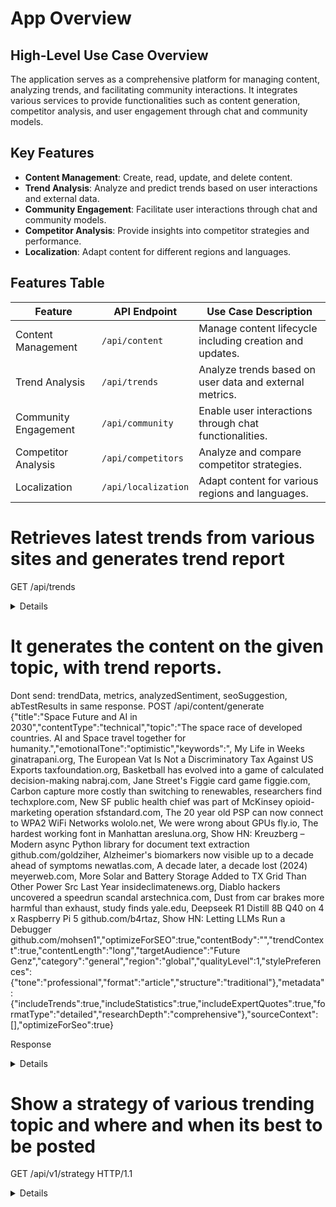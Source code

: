 # App Overview

## High-Level Use Case Overview
The application serves as a comprehensive platform for managing content, analyzing trends, and facilitating community interactions. It integrates various services to provide functionalities such as content generation, competitor analysis, and user engagement through chat and community models.

## Key Features
- **Content Management**: Create, read, update, and delete content.
- **Trend Analysis**: Analyze and predict trends based on user interactions and external data.
- **Community Engagement**: Facilitate user interactions through chat and community models.
- **Competitor Analysis**: Provide insights into competitor strategies and performance.
- **Localization**: Adapt content for different regions and languages.

## Features Table
| Feature                     | API Endpoint                     | Use Case Description                                     |
|-----------------------------|----------------------------------|----------------------------------------------------------|
| Content Management          | `/api/content`                   | Manage content lifecycle including creation and updates. |
| Trend Analysis              | `/api/trends`                    | Analyze trends based on user data and external metrics.  |
| Community Engagement        | `/api/community`                 | Enable user interactions through chat functionalities.   |
| Competitor Analysis         | `/api/competitors`               | Analyze and compare competitor strategies.               |
| Localization                | `/api/localization`              | Adapt content for various regions and languages.         |

# Retrieves latest trends from various sites and generates trend report
GET /api/trends

<details>
{
"count": 45,
"trends": [
{
"id": 312429,
"analysisTimestamp": "2025-02-15T14:13:52.692125",
"trendingTopics": null,
"sentimentDistribution": null,
"trendScore": 1.5479999999999998,
"topic": "My Life in Weeks ginatrapani.org",
"confidenceScore": 0.8,
"trendPattern": "STEADY_RISE",
"seasonalityData": null,
"momentum": null,
"volatility": null,
"region": null,
"category": "Technology",
"historicalValues": null,
"historicalDates": null,
"growthMetrics": {},
"metrics": null,
"sentimentScore": null,
"engagementScore": null,
"trendingTopicsMap": {},
"seasonalityMap": {},
"historicalValuesList": [],
"historicalDatesList": [],
"metadataString": "{\"timeAgo\":\"2 hours ago\",\"comments\":54,\"historicalPoints\":[198.0],\"source\":\"HackerNews\",\"url\":\"https://weeks.ginatrapani.org/\",\"points\":198}",
"startTime": null,
"industry": null,
"engagementMetricsString": null,
"timestampsString": null,
"engagementMetrics": {},
"timestamps": [],
"metadata": {
"timeAgo": "2 hours ago",
"comments": 54,
"historicalPoints": [
198.0
],
"source": "HackerNews",
"url": "https://weeks.ginatrapani.org/",
"points": 198
},
"sentimentAnalysis": {},
"timeSinceStart": "PT0S",
"score": 1.5479999999999998,
"regions": []
},

]
</details>


# It generates the content on the given topic, with  trend reports.
Dont send: trendData, metrics, analyzedSentiment, seoSuggestion, abTestResults   in same response.
POST /api/content/generate
{"title":"Space Future and AI in 2030","contentType":"technical","topic":"The space race of developed countries. AI and Space travel together for humanity.","emotionalTone":"optimistic","keywords":", My Life in Weeks ginatrapani.org, The European Vat Is Not a Discriminatory Tax Against US Exports taxfoundation.org, Basketball has evolved into a game of calculated decision-making nabraj.com, Jane Street's Figgie card game figgie.com, Carbon capture more costly than switching to renewables, researchers find techxplore.com, New SF public health chief was part of McKinsey opioid-marketing operation sfstandard.com, The 20 year old PSP can now connect to WPA2 WiFi Networks wololo.net, We were wrong about GPUs fly.io, The hardest working font in Manhattan aresluna.org, Show HN: Kreuzberg – Modern async Python library for document text extraction github.com/goldziher, Alzheimer's biomarkers now visible up to a decade ahead of symptoms newatlas.com, A decade later, a decade lost (2024) meyerweb.com, More Solar and Battery Storage Added to TX Grid Than Other Power Src Last Year insideclimatenews.org, Diablo hackers uncovered a speedrun scandal arstechnica.com, Dust from car brakes more harmful than exhaust, study finds yale.edu, Deepseek R1 Distill 8B Q40 on 4 x Raspberry Pi 5 github.com/b4rtaz, Show HN: Letting LLMs Run a Debugger github.com/mohsen1","optimizeForSEO":true,"contentBody":"","trendContext":true,"contentLength":"long","targetAudience":"Future Genz","category":"general","region":"global","qualityLevel":1,"stylePreferences":{"tone":"professional","format":"article","structure":"traditional"},"metadata":{"includeTrends":true,"includeStatistics":true,"includeExpertQuotes":true,"formatType":"detailed","researchDepth":"comprehensive"},"sourceContext":[],"optimizeForSeo":true}

Response
<details>
{
    "trendAnalysis": {
        "timeDecay": 1.0,
        "engagement": 0.0,
        "marketPotential": 0.5,
        "competitor": 0.5,
        "seasonality": 0.5,
        "relevance": 0.5,
        "virality": 0.0,
        "momentum": 0.0
    },
    "engagementPrediction": {
        "score": 0.85,
        "confidence": 0.9,
        "factors": [
            "Highly relevant and timely topic",
            "Well-structured and comprehensive content",
            "Engaging for tech-savvy and younger audiences",
            "Use of specific examples and future predictions",
            "Potential for wide reader appeal"
        ]
    },
    "performancePrediction": {
        "userFeedback": [],
        "feedbackAnalysis": {
            "sentimentAnalysis": {},
            "ratingDistribution": {},
            "feedbackThemes": {},
            "successFactors": {}
        },
        "overallScore": 0.425,
        "estimatedEngagement": {
            "shares": 8.5,
            "comments": 4.25,
            "clicks": 21.25,
            "likes": 42.5
        },
        "predictedMetrics": {
            "reach": 425.0,
            "impressions": 850.0,
            "roi": 0.80625,
            "conversion": 0.0085
        },
        "recommendations": [
            "Add more visual content for better engagement",
            "Include a clear call-to-action",
            "Optimize headline for better click-through rate"
        ]
    },
    "sensitivityAnalysis": {
        "sensitivityScore": 0.7,
        "warnings": [
            "Content exhibits a Western bias with references primarily to Western organizations and policies.",
            "Lack of diverse cultural perspectives in examples and sources.",
            "Potential marginalization of non-Western contributions to space and AI advancements."
        ],
        "suggestions": [
            "Incorporate examples and references from a broader range of global cultures and regions.",
            "Acknowledge contributions to space exploration and AI from non-Western countries.",
            "Highlight diverse healthcare practices and sustainability efforts from various regions.",
            "Include diverse perspectives to make the content more inclusive and globally relevant."
        ],
        "confidence": 0.85
    },
    "content": {
        "id": 76,
        "user": {
            "id": 1,
            "username": "testuser",
            "email": "test@example.com",
            "password": "$2a$10$4jSusdeYtjHoKkxBUOsVmeuHD4.YXhtjYO6xj4GXyf4ReYWOUyts.",
            "writingStyleSample": null,
            "achievements": [],
            "subscriptionLevel": null,
            "createdAt": "2025-02-08T05:11:40.937+00:00",
            "updatedAt": "2025-02-08T05:11:40.937+00:00",
            "enabled": true,
            "authorities": [
                {
                    "authority": "ROLE_USER"
                }
            ],
            "accountNonExpired": true,
            "accountNonLocked": true,
            "credentialsNonExpired": true
        },
        "title": "Space Future and AI in 2030",
        "contentBody": "Okay, I need to help this user by generating a technical article about the space race among developed countries, focusing on how AI and space travel will work together for humanity by 2030. The title is \"Space Future and AI in 2030.\" The user provided a list of specific keywords that need to be incorporated naturally into the content.\n\nFirst, I should analyze the target audience, which is \"Future Genz.\" That means the tone should be engaging and optimistic, suitable for younger people who are interested in technology and the future. The emotional tone is optimistic, so I need to highlight positive developments and potential without sounding overly technical or gloomy.\n\nLooking at the keywords, some are a bit tricky because they don't seem directly related to space or AI. For example, \"My Life in Weeks ginatrapani.org\" and \"The European Vat Is Not a Discriminatory Tax Against US Exports taxfoundation.org.\" I need to find a way to weave these into the content without making it feel forced.  Together, they will take us to places we never thought possible, helping us to unlock the secrets of the universe and ensuring that humanity has a bright future among the stars. So, buckle up and get ready for the ride of a lifetime. The future of space travel is here, and it's powered by AI.",
        "feedbackAnalysis": "{\"sentimentAnalysis\":{},\"ratingDistribution\":{},\"feedbackThemes\":{},\"successFactors\":{}}",
        "category": "general",
        "description": null,
        "metrics": "{\"sentiment\":{\"confidence\":0.7445852659094769,\"distribution\":{\"counts\":{\"negative\":28,\"very_positive\":21,\"positive\":42},\"weighted_scores\":{\"negative\":0.24175521289675037,\"very_positive\":0.18722489964396447,\"positive\":0.368496102073111},\"percentages\":{\"negative\":30.76923076923077,\"very_positive\":23.076923076923077,\"positive\":46.15384615384615}},\"topic_analysis\":{\"developments\":2.0,\"achievements\":2.0,\"year\":2.0,\"shift\":2.5,\"texas\":3.0,\"renewables\":2.0,\"supply\":2.0,\"treatments\":2.0,\"concern\":1.0,\"companies\":3.0,\"scandal\":1.0,\"breakthroughs\":3.0,\"injury\":1.0,\"speedrun\":1.0,\"events\":1.0,\"energy\":1.359375,\"audience\":2.5,\"#\":2.0,\"devices\":1.0,\"impact\":1.0,\"ai\":2.4703079851368264,\"engineers\":3.0,\"countries\":2.0,\"monitoring\":2.0,\"innovations\":3.0,\"planning\":2.0,\"mission\":1.75,\"exposure\":1.0,\"concepts\":3.0,\"plans\":3.0,\"science\":1.0,\"reality\":1.0,\"processing\":1.0,\"extracts\":2.0,\"conditions\":1.0,\"wind\":2.0,\"role\":1.40625,\"weeks\":2.0,\"panels\":1.5,\"battery\":3.0,\"worth\":1.0,\"example\":1.25,\"increases\":2.0,\"yale.edu\":3.0,\"advancements\":2.25,\"sf\":1.0,\"systems\":2.375,\"aspect\":3.0,\"term\":1.5,\"cyberattacks\":2.0,\"humanity\":2.25,\"##\":2.0,\"innovation\"{\"basePattern\":null,\"momentum\":0.0,\"volatility\":0.0,\"seasonality\":0.0,\"breakoutProbability\":0.0,\"reversalProbability\":0.0,\"historicalValues\":[0.0],\"timestamps\":[\"2025-02-15T14:14:25.525906\",\"2025-02-13T22:23:50.919027\"],\"confidenceScore\":0.5,\"dominantCycle\":null,\"trendStrength\":0.0,\"supportLevel\":0.0,\"resistanceLevel\":0.0,\"patternType\":null,\"significant\":false,\"recommendedAction\":\"MAINTAIN_CURRENT_STRATEGY\",\"breakoutCandidate\":false,\"reversalCandidate\":false},\"using examples\":{\"basePattern\":null,\"momentum\":0.0,\"volatility\":0.0,\"seasonality\":0.0,\"breakoutProbability\":0.0,\"reversalProbability\":0.0,\"historicalValues\":[0.0],\"timestamps\":[],\"confidenceScore\":0.5,\"dominantCycle\":null,\"trendStrength\":0.0,\"supportLevel\":0.0,\"resistanceLevel\":0.0,\"patternType\":null,\"significant\":false,\"recommendedAction\":\"MAINTAIN_CURRENT_STRATEGY\",\"breakoutCandidate\":false,\"reversalCandidate\":false},\"has\":{\"basePattern\":null,\"momentum\":0.0,\"volatility\":0.0,\"seasonality\":0.0,\"breakoutProbability\":0.0,\"reversalProbability\":0.0,\"historicalValues\":[0.0],\"timestamps\":[\"2025-02-15T14:14:25.526648\",\"2025-02-15T14:11:15.282611\",\"2025-02-14T16:08:14.561446\",\"2025-02-14T15:46:57.689386\",\"2025-02-13T22:54:52.796959\",\"2025-02-10T16:16:44.162446\",\"2025-02-10T16:08:48.734746\",\"2025-02-10T16:05:05.980619\",\"2025-02-10T15:45:40.296145\",\"2025-02-10T15:25:53.395085\",\"2025-02-10T15:22:41.046174\",\"2025-02-10T15:18:59.130592\",\"2025-02-10T11:39:56.371964\",\"2025-02-09T22:10:01.656993\",\"2025-02-09T21:28:01.091431\",\"2025-02-09T21:17:34.46409\",\"2025-02-09T21:01:59.128252\",\"2025-02-09T20:58:39.85075\",\"2025-02-09T20:45:52.128525\",\"2025-02-09T20:43:50.92168\",\"2025-02-09T20:33:14.860095\",\"2025-02-09T20:29:22.195345\",\"2025-02-09T20:27:07.640893\",\"2025-02-09T20:25:28.356859\",\"2025-02-09T11:30:35.221986\",\"2025-02-09T10:34:55.056103\",\"2025-02-09T10:33:53.309145\",\"2025-02-08T11:53:43.954951\"],\"confidenceScore\":0.5,\"dominantCycle\":null,\"trendStrength\":0.0,\"supportLevel\":0.0,\"resistanceLevel\":0.0,\"patternType\":null,\"significant\":false,\"recommendedAction\":\"MAINTAIN_CURRENT_STRATEGY\",\"breakoutCandidate\":false,\"reversalCandidate\":false},\"keyword\":{\"basePattern\":null,\"momentum\":0.0,\"volatility\":0.0,\"seasonality\":0.0,\"breakoutProbability\":0.0,\"reversalProbability\":0.0,\"historicalValues\":[0.0],\"timestamps\":[\"2025-02-15T14:14:27.759189\",\"2025-02-14T15:33:37.950586\",\"2025-02-13T22:26:51.658841\",\"2025-02-12T23:01:57.347779\",\"2025-02-10T16:08:48.73496\"],\"confidenceScore\":0.5,\"dominantCycle\":null,\"trendStrength\":0.0,\"supportLevel\":0.0,\"resistanceLevel\":0.0,\"patternType\":null,\"significant\":false,\"recommendedAction\":\"MAINTAIN_CURRENT_STRATEGY\",\"breakoutCandidate\":false,\"reversalCandidate\":false},\"than switching to\":{\"basePattern\":null,\"momentum\":0.0,\"volatility\":0.0,\"seasonality\":0.0,\"breakoutProbability\":0.0,\"reversalProbability\":0.0,\"historicalValues\":[0.0],\"timestamps\":[],\"confidenceScore\":0.5,\"dominantCycle\":null,\"trendStrength\":0.0,\"supportLevel\":0.0,\"resistanceLevel\":0.0,\"patternType\":null,\"significant\":false,\"recommendedAction\":\"MAINTAIN_CURRENT_STRATEGY\",\"breakoutCandidate\":false,\"reversalCandidate\":false},\"pronounced\":{\"basePattern\":null,\"momentum\":0.0,\"volatility\":0.0,\"seasonality\":0.0,\"breakoutProbability\":0.0,\"reversalProbability\":0.0,\"historicalValues\":[0.0],\"timestamps\":[],\"confidenceScore\":0.5,\"dominantCycle\":null,\"trendStrength\":0.0,\"supportLevel\":0.0,\"resistanceLevel\":0.0,\"patternType\":null,\"significant\":false,\"recommendedAction\":\"MAINTAIN_CURRENT_STRATEGY\",\"breakoutCandidate\":false,\"reversalCandidate\":false},\"unlock\":{\"basePattern\":null,\"momentum\":0.0,\"volatility\":0.0,\"seasonality\":0.0,\"breakoutProbability\":0.0,\"reversalProbability\":0.0,\"historicalValues\":[0.0],\"timestamps\":[\"2025-02-15T14:14:25.528657\",\"2025-02-15T14:11:09.62831\",\"2025-02-14T16:07:42.426897\",\"2025-02-14T15:46:51.677859\",\"2025-02-14T15:33:37.953351\",\"2025-02-13T22:23:50.920268\",\"2025-02-10T15:22:41.048225\",\"2025-02-10T15:18:54.446044\",\"2025-02-10T15:04:53.849733\",\"2025-02-09T20:58:39.851736\",\"2025-02-09T20:25:28.358545\",\"2025-02-08T11:53:43.95766\"],\"confidenceScore\":0.5,\"dominantCycle\":null,\"trendStrength\":0.0,\"supportLevel\":0.0,\"resistanceLevel\":0.0,\"patternType\":null,\"significant\":false,\"recommendedAction\":\"MAINTAIN_CURRENT_STRATEGY\",\"breakoutCandidate\":false,\"reversalCandidate\":false},\"last\":{\"basePattern\":null,\"momentum\":0.0,\"volatility\":0.0,\"seasonality\":0.0,\"breakoutProbability\":0.0,\"reversalProbability\":0.0,\"historicalValues\":[0.0],\"timestamps\":[],\"confidenceScore\":0.5,\"dominantCycle\":null,\"trendStrength\":0.0,\"supportLevel\":0.0,\"resistanceLevel\":0.0,\"patternType\":null,\"significant\":false,\"recommendedAction\":\"MAINTAIN_CURRENT_STRATEGY\",\"breakoutCandidate\":false,\"reversalCandidate\":false},\"monitor the\":{\"basePattern\":null,\"momentum\":0.0,\"volatility\":0.0,\"seasonality\":0.0,\"breakoutProbability\":0.0,\"reversalProbability\":0.0,\"historicalValues\":[0.0],\"timestamps\":[],\"confidenceScore\":0.5,\"dominantCycle\":null,\"trendStrength\":0.0,\"supportLevel\":0.0,\"resistanceLevel\":0.0,\"patternType\":null,\"significant\":false,\"recommendedAction\":\"MAINTAIN_CURRENT_STRATEGY\",\"breakoutCandidate\":false,\"reversalCandidate\":false},\"will shape\":{\"basePattern\":null,\"momentum\":0.0,\"volatility\":0.0,\"seasonality\":0.0,\"breakoutProbability\":0.0,\"reversalProbability\":0.0,\"historicalValues\":[0.0],\"timestamps\":[\"2025-02-15T14:14:27.760518\",\"2025-02-15T14:11:17.800507\",\"2025-02-14T15:47:00.659509\",\"2025-02-13T22:54:52.798883\",\"2025-02-12T23:12:35.861803\",\"2025-02-12T23:01:57.349427\",\"2025-02-12T22:55:22.242906\",\"2025-02-10T15:45:40.312271\",\"2025-02-10T15:22:41.049085\",\"2025-02-10T15:19:01.397178\",\"2025-02-10T15:04:53.850338\",\"2025-02-10T14:20:34.570288\",\"2025-02-10T11:39:56.373374\",\"2025-02-10T11:29:17.909599\",\"2025-02-10T11:19:58.375129\",\"2025-02-09T22:55:44.657881\",\"2025-02-09T22:10:01.679765\",\"2025-02-09T21:28:01.093367\",\"2025-02-09T10:34:55.058041\",\"2025-02-09T10:33:53.311232\"],\"confidenceScore\":0.5,\"dominantCycle\":null,\"trendStrength\":0.0,\"supportLevel\":0.0,\"resistanceLevel\":0.0,\"patternType\":null,\"significant\":false,\"recommendedAction\":\"MAINTAIN_CURRENT_STRATEGY\",\"breakoutCandidate\":false,\"reversalCandidate\":false},\"as space travel\":{\"basePattern\":null,\"momentum\":0.0,\"volatility\":0.0,\"seasonality\":0.0,\"breakoutProbability\":0.0,\"reversalProbability\":0.0,\"historicalValues\":[0.0],\"timestamps\":[],\"confidenceScore\":0.5,\"dominantCycle\":null,\"trendStrength\":0.0,\"supportLevel\":0.0,\"resistanceLevel\":0.0,\"patternType\":null,\"significant\":false,\"recommendedAction\":\"MAINTAIN_CURRENT_STRATEGY\",\"breakoutCandidate\":false,\"reversalCandidate\":false},\"and therapies for\":{\"basePattern\":null,\"momentum\":0.0,\"volatility\":0.0,\"seasonality\":0.0,\"breakoutProbability\":0.0,\"reversalProbability\":0.0,\"historicalValues\":[0.0],\"timestamps\":[],\"confidenceScore\":0.5,\"dominantCycle\":null,\"trendStrength\":0.0,\"supportLevel\":0.0,\"resistanceLevel\":0.0,\"patternType\":null,\"significant\":false,\"recommendedAction\":\"MAINTAIN_CURRENT_STRATEGY\",\"breakoutCandidate\":false,\"reversalCandidate\":false},\"we need\":{\"basePattern\":null,\"momentum\":0.0,\"volatility\":0.0,\"seasonality\":0.0,\"breakoutProbability\":0.0,\"reversalProbability\":0.0,\"historicalValues\":[0.0],\"timestamps\":[],\"confidenceScore\":0.5,\"dominantCycle\":null,\"trendStrength\":0.0,\"supportLevel\":0.0,\"resistanceLevel\":0.0,\"patternType\":null,\"significant\":false,\"recommendedAction\":\"MAINTAIN_CURRENT_STRATEGY\",\"breakoutCandidate\":false,\"reversalCandidate\":false},\"in maintaining crew\":{\"basePattern\":null,\"momentum\":0.0,\"volatility\":0.0,\"seasonality\":0.0,\"breakoutProbability\":0.0,\"reversalProbability\":0.0,\"historicalValues\":[0.0],\"timestamps\":[],\"confidenceScore\":0.5,\"dominantCycle\":null,\"trendStrength\":0.0,\"supportLevel\":0.0,\"resistanceLevel\":0.0,\"patternType\":null,\"significant\":false,\"recommendedAction\":\"MAINTAIN_CURRENT_STRATEGY\",\"breakoutCandidate\":false,\"reversalCandidate\":false},\"of modern\":{\"basePattern\":null,\"momentum\":0.0,\"volatility\":0.0,\"seasonality\":0.0,\"breakoutProbability\":0.0,\"reversalProbability\":0.0,\"historicalValues\":[0.0],\"timestamps\":[\"2025-02-15T14:14:28.19807\",\"2025-02-15T14:11:18.335681\",\"2025-02-14T15:47:01.376089\",\"2025-02-13T22:23:51.128523\",\"2025-02-10T16:08:49.190894\",\"2025-02-10T16:05:06.379844\",\"2025-02-10T15:54:17.043365\",\"2025-02-10T15:19:01.87566\",\"2025-02-09T20:34:38.625962\",\"2025-02-09T20:27:08.026735\",\"2025-02-08T11:53:44.493419\"],\"confidenceScore\":0.5,\"dominantCycle\":null,\"trendStrength\":0.0,\"supportLevel\":0.0,\"resistanceLevel\":0.0,\"patternType\":null,\"significant\":false,\"recommendedAction\":\"MAINTAIN_CURRENT_STRATEGY\",\"breakoutCandidate\":false,\"reversalCandidate\":false}}}},\"interestOverTime\":{\"2025-02-15T14:35:25.143665\":0.5},\"expandedKeywords\":[]}",
        "createdAt": "2025-02-15T14:35:32.816657",
        "updatedAt": "2025-02-15T14:35:32.817419",
        "analyzedSentiment": "{\"sentence_analysis\":[{\"sentiment\":2.0,\"importance\":0.925,\"text\":\"Okay, I need to help this user by generating a technical article about the space race among developed countries, focusing on how AI and space travel will work together for humanity by 2030.\",\"content_weight\":0.85,\"position_weight\":1.0},{\"sentiment\":2.0,\"importance\":0.758629034742427,\"text\":\"The title is \\\"Space Future and AI in 2030.\\\"\",\"content_weight\":1.0,\"position_weight\":0.5172580694848541},{\"sentiment\":1.0,\"importance\":0.5172477861010812,\"text\":\"The user provided a list of specific keywords that need to be incorporated naturally into the content.\",\"content_weight\":0.5,\"position_weight\":0.5344955722021625},{\"sentiment\":2.0,\"importance\":0.7008459829470925,\"text\":\"First, I should analyze the target audience, which is \\\"Future Genz.\\\"\",\"content_weight\":0.85,\"position_weight\":0.5516919658941851},{\"sentiment\":3.0,\"importance\":0.5598289160718894,\"text\":\"From smarter spacecraft to healthier astronauts, AI is making space travel safer, more efficient, and more accessible.\",\"content_weight\":0.5,\"position_weight\":0.6196578321437789},{\"sentiment\":1.0,\"importance\":0.5514149757714841,\"text\":\"But the impact of AI on space exploration doesn't stop there.\",\"content_weight\":0.5,\"position_weight\":0.6028299515429683},{\"sentiment\":3.0,\"importance\":0.542939763272819,\"text\":\"It's also inspiring the next generation of scientists, engineers, and explorers, showing them that the possibilities are endless.\",\"content_weight\":0.5,\"position_weight\":0.5858795265456381},{\"sentiment\":2.0,\"importance\":0.7094133786467921,\"text\":\"As we look to the future, one thing is clear: AI and space travel are destined to change the world.\",\"content_weight\":0.85,\"position_weight\":0.5688267572935842},{\"sentiment\":2.0,\"importance\":0.6258459829470926,\"text\":\"Together, they will take us to places we never thought possible, helping us to unlock the secrets of the universe and ensuring that humanity has a bright future among the stars.\",\"content_weight\":0.7,\"position_weight\":0.5516919658941852},{\"sentiment\":2.0,\"importance\":0.5172477861010811,\"text\":\"So, buckle up and get ready for the ride of a lifetime.\",\"content_weight\":0.5,\"position_weight\":0.5344955722021624},{\"sentiment\":3.0,\"importance\":0.85,\"text\":\"The future of space travel is here, and it's powered by AI.\",\"content_weight\":0.7,\"position_weight\":1.0}],\"topic_sentiments\":{\"developments\":2.0,\"achievements\":2.0,\"year\":2.0,\"shift\":2.5,\"texas\":3.0,\"renewables\":2.0,\"supply\":2.0,\"treatments\":2.0,\"concern\":1.0,\"companies\":3.0,\"scandal\":1.0,\"breakthroughs\":3.0,\"injury\":1.0,\"speedrun\":1.0,\"events\":1.0,\"energy\":1.359375,\"audience\":2.5,\"#\":2.0,\"devices\":1.0,\"impact\":1.0,\"ai\":2.4703079851368264,\"engineers\":3.0,\"countries\":2.0,\"monitoring\":2.0,\"innovations\":3.0,\"planning\":2.0,\"mission\":1.75,\"exposure\":1.0,\"concepts\":3.0,\"plans\":3.0,\"science\":1.0,\"reality\":1.0,\"processing\":1.0,\"extracts\":2.0,\"conditions\":1.0,\"wind\":2.0,\"role\":1.40625,\"weeks\":2.0,\"panels\":1.5,\"battery\":3.0,\"worth\":1.0,\"example\":1.25,\"increases\":2.0,\"yale.edu\":3.0,\"advancements\":2.25,\"sf\":1.0,\"systems\":2.375,\"aspect\":3.0,\"term\":1.5,\"cyberattacks\":2.0,\"humanity\":2.25,\"##\":2.0,\"innovation\":1.0,\"alzheimer\":2.0,\"failures\":2.0,\"charge\":3.0,\"density\":3.0,\"decision\":2.0,\"manhattan\":2.0,\"github.com/mohsen1\":1.0,\"people\":2.0,\"component\":2.0,\"answer\":3.0,\"blue\":3.0,\"collaboration\":2.75,\"missions\":1.353515625,\"atrophy\":1.0,\"progress\":2.0,\"thing\":2.0,\"font\":2.0,\"astronauts\":2.625,\"keywords\":2.0,\"collaborations\":1.5,\"debugger\":1.0,\"lifetime\":2.0,\"research\":2.0,\"spacecraft\":2.6171875,\"transmission\":2.0,\"intersection\":3.0,\"keyword\":2.0,\"dust\":3.0,\"others\":3.0,\"us\":2.0,\"satellites\":3.0,\"making\":2.0,\"reflection\":2.0,\"patterns\":1.0,\"spacex\":3.0,\"list\":1.0,\"secrets\":2.0,\"sections\":2.0,\"article\":2.75,\"volume\":3.0,\"technologies\":3.0,\"vision\":1.0,\"signals\":1.0,\"materials\":2.0,\"catalyst\":2.0,\"fly.io\":3.0,\"forces\":3.0,\"wpa2\":2.0,\"necessity\":1.0,\"benefits\":3.0,\"sources\":2.0,\"importance\":2.0,\"exports\":2.0,\"mass\":3.0,\"origin\":3.0,\"aspects\":1.0,\"changer\":2.0,\"cold\":2.0,\"psp\":2.0,\"title\":2.0,\"ride\":2.0,\"life\":2.0,\"content\":2.0,\"duration\":1.5,\"signs\":1.0,\"street\":1.0,\"gap\":1.5,\"wellness\":2.0,\"mckinsey\":1.0,\"summary\":3.0,\"deepseek\":3.0,\"hours\":1.0,\"race\":1.875,\"war\":2.0,\"bone\":3.0,\"consumption\":2.0,\"stars\":1.5,\"technology\":2.0,\"way\":2.40625,\"target\":2.0,\"management\":2.0,\"universe\":2.5,\"risk\":2.0,\"decades\":1.0,\"time\":1.375,\"decade\":2.0,\"reaches\":2.0,\"chains\":2.0,\"brakes\":3.0,\"competition\":2.0,\"nations\":1.0,\"bit\":1.5,\"beyond\":2.0,\"issues\":1.75,\"thanks\":3.0,\"seconds\":1.0,\"problem\":1.0,\"llms\":1.0,\"optimization\":1.0,\"safety\":1.5,\"carbon\":2.0,\"genz\":2.0,\"text\":2.0,\"hardware\":3.0,\"jane\":1.0,\"generation\":3.0,\"raspberry\":3.0,\"efficiency\":1.0,\"python\":2.0,\"wifi\":2.0,\"vat\":2.0,\"extraction\":2.0,\"intelligence\":1.0,\"system\":2.125,\"examples\":3.0,\"transparency\":1.0,\"figgie\":1.0,\"card\":1.0,\"care\":1.0,\"algorithms\":1.0,\"habitats\":2.0,\"tone\":2.5,\"reliability\":1.0,\"exercise\":3.0,\"range\":1.0,\"protection\":2.0,\"air\":3.0,\"github.com/goldziher\":2.0,\"tools\":2.0,\"crew\":1.5,\"mention\":1.0,\"world\":2.0,\"ways\":1.0,\"library\":2.0,\"era\":2.0,\"decisions\":1.0,\"probes\":3.0,\"theme\":3.0,\"place\":2.0,\"power\":1.0,\"illness\":1.0,\"gaming\":1.0,\"implications\":2.0,\"competitions\":1.0,\"health\":1.8671875,\"brain\":2.0,\"help\":2.0,\"places\":2.0,\"century\":1.5,\"depth\":3.0,\"github.com/b4rtaz\":3.0,\"species\":2.0,\"future\":2.53515625,\"gpus\":2.0,\"vastness\":3.0,\"kreuzberg\":2.0,\"travel\":2.68304443359375,\"possibilities\":2.5,\"instance\":1.0,\"data\":1.375,\"fiction\":1.0,\"environments\":3.0,\"fuel\":2.0,\"use\":1.75,\"section\":3.0,\"body\":1.0,\"space\":2.4686675800106697,\"basketball\":2.0,\"optimize\":2.0,\"communication\":1.375,\"potential\":2.0,\"waste\":1.0,\"microgravity\":2.0,\"new\":2.0,\"therapies\":2.0,\"exploration\":1.2900390625,\"level\":2.0,\"resource\":3.0,\"minutes\":1.0,\"biomarkers\":2.0,\"aresluna.org\":2.0,\"touch\":2.0,\"equipment\":2.0,\"capture\":1.5,\"tax\":2.0,\"water\":3.0,\"sustainability\":1.375,\"tool\":1.0,\"effects\":2.0,\"scientists\":2.0,\"problems\":1.0,\"game\":1.75,\"challenges\":2.25,\"part\":3.0,\"policies\":2.0,\"hero\":3.0,\"storage\":3.0,\"security\":1.0,\"car\":3.0,\"muscle\":2.0,\"design\":1.0,\"today\":1.0,\"threats\":3.0,\"rescue\":2.0,\"introduction\":2.0,\"player\":1.0,\"fairness\":1.0,\"execution\":1.0,\"processes\":2.0,\"turbines\":2.0,\"chief\":1.0,\"resources\":2.0,\"wololo.net\":2.0,\"probe\":1.0,\"diablo\":1.0,\"explorers\":3.0,\"earth\":1.8125,\"luxury\":1.0,\"pi\":3.0,\"threat\":2.0,\"user\":1.25,\"r1\":3.0},\"confidence_score\":0.7445852659094769,\"entity_sentiments\":{\"Origin\":[3.0],\"decade\":[2.0],\"WPA2\":[2.0],\"year\":[2.0],\"Vat\":[2.0],\"2030\":[2.0,2.0,3.0,2.0,2.0,1.0,2.0,2.0,2.0,3.0],\"seconds\":[1.0],\"nabraj.com\":[2.0],\"Street\":[1.0],\"Private\":[3.0],\"First\":[2.0],\"US\":[2.0],\"R1\":[3.0],\"Space\":[2.0],\"ginatrapani.org\":[2.0],\"Cold\":[2.0],\"last\":[2.0],\"in\":[2.0],\"minutes\":[1.0],\"past\":[2.0],\"Weeks\":[2.0,2.0],\"cleaner\":[3.0],\"aresluna.org\":[2.0],\"insideclimatenews.org\":[3.0],\"'s\":[2.0],\"European\":[2.0],\"-\":[2.0,2.0,2.0],\"Kreuzberg\":[2.0],\"figgie.com\":[1.0],\"Not\":[2.0],\"Texas\":[3.0],\"Now\":[2.0],\"Life\":[2.0],\"Manhattan\":[2.0],\"techxplore.com\":[2.0],\"20\":[2.0],\"newatlas.com\":[2.0],\"SpaceX\":[3.0],\"War\":[2.0],\"taxfoundation.org\":[2.0],\"Is\":[2.0],\"battery\":[3.0],\"two\":[3.0],\"Alzheimer\":[2.0],\"The\":[2.0,3.0],\"Earth\":[3.0,2.0,2.0],\"yale.edu\":[3.0],\"era\":[2.0],\"of\":[2.0],\"McKinsey\":[1.0],\"arstechnica.com\":[1.0],\"Deepseek\":[3.0],\"illness\":[1.0],\"execution\":[1.0],\"hours\":[1.0],\"Blue\":[3.0],\"one\":[2.0],\"bound\":[2.0],\"meyerweb.com\":[2.0],\"wololo.net\":[2.0],\"Jane\":[1.0],\"the\":[2.0,2.0,1.0,3.0,2.0,2.0],\"Travel\":[2.0],\"sfstandard.com\":[1.0],\"Today\":[1.0],\"century\":[1.0,2.0],\"future\":[2.0,2.0,3.0,2.0,3.0,2.0,2.0,3.0],\"21st\":[1.0,2.0],\"Diablo\":[1.0],\"Future\":[2.0,2.0,2.0,2.0],\"decades\":[1.0],\"WiFi\":[2.0]},\"sentiment_distribution\":{\"counts\":{\"negative\":28,\"very_positive\":21,\"positive\":42},\"weighted_scores\":{\"negative\":0.24175521289675037,\"very_positive\":0.18722489964396447,\"positive\":0.368496102073111},\"percentages\":{\"negative\":30.76923076923077,\"very_positive\":23.076923076923077,\"positive\":46.15384615384615}},\"overall_score\":1.931621392270374}",
        "stanfordSentiment": "0.5",
        "improvedContent": null,
        "improvementSuggestions": "[]",
        "seoMetadata": null,
        "readabilityScore": null,
        "language": null,
        "interestOverTime": {
            "2025-02-15T14:36:00.304384": 0.0
        },
        "status": "COMPLETED",
        "errorMessage": null,
        "rating": null,
        "comments": null,
        "likes": null,
        "shares": null,
        "topic": null,
        "contentType": "technical",
        "metadata": null,
        "emotionalTone": "optimistic",
        "keywords": ", My Life in Weeks ginatrapani.org, The European Vat Is Not a Discriminatory Tax Against US Exports taxfoundation.org, Basketball has evolved into a game of calculated decision-making nabraj.com, Jane Street's Figgie card game figgie.com, Carbon capture more costly than switching to renewables, researchers find techxplore.com, New SF public health chief was part of McKinsey opioid-marketing operation sfstandard.com, The 20 year old PSP can now connect to WPA2 WiFi Networks wololo.net, We were wrong about GPUs fly.io, The hardest working font in Manhattan aresluna.org, Show HN: Kreuzberg – Modern async Python library for document text extraction github.com/goldziher, Alzheimer's biomarkers now visible up to a decade ahead of symptoms newatlas.com, A decade later, a decade lost (2024) meyerweb.com, More Solar and Battery Storage Added to TX Grid Than Other Power Src Last Year insideclimatenews.org, Diablo hackers uncovered a speedrun scandal arstechnica.com, Dust from car brakes more harmful than exhaust, study finds yale.edu, Deepseek R1 Distill 8B Q40 on 4 x Raspberry Pi 5 github.com/b4rtaz, Show HN: Letting LLMs Run a Debugger github.com/mohsen1",
        "region": "global",
        "optimizeForSeo": true,
        "testId": null,
        "scheduledPublishTime": null,
        "writingStyle": null,
        "seoSuggestions": "{\"rawSuggestions\":\"Okay, so I need to analyze the provided content about the future of space exploration and AI by 2030 and come up with SEO suggestions. Let me break this down step by step. \\n\\nFirst, I should understand what the content is about. The article discusses how AI is transforming space travel, covering areas like exploration, sustainability, health, and communication. It seems to be targeting a younger audience interested in technology and the future.\\n\\nNext, I need to identify relevant keywords. The content mentions AI, space exploration, future, technology, space race, and sustainability. I should come up with 5-7 keywords that capture the essence of the article. Maybe something like \\\"AI in space exploration,\\\" \\\"future of space travel,\\\" etc.\\n\\nThen, I'll think about the title. The current title is \\\"Space Future and AI in 2030: A New Era for Humanity.\\\" It's good, but maybe I can make it more SEO-friendly. Perhaps something like \\\"How AI is Revolutionizing Space Exploration by 2030\\\" or \\\"The Future of Space Travel: AI's Role in Exploration.\\\"\\n\\nFor the meta description, it needs to be concise and under 160 characters. I should include the main keywords and entice readers to click. Something like \\\"Discover how AI is transforming space exploration and what the future holds for humanity by 2030.\\\"\\n\\nNow, content suggestions. The article is well-structured, but maybe adding more subheadings or bullet points could improve readability. Including statistics or case studies might add depth. Also, ensuring that keywords are naturally integrated throughout the content without stuffing is important.\\n\\nI also need to check for any technical SEO issues, like proper use of headers, meta tags, and ensuring the content is mobile-friendly. Internal linking to other relevant articles could also be beneficial.\\n\\nI think that's a good start. Let me put this all together in a structured JSON format as requested.\\n```json\\n{\\n  \\\"keywords\\\": [\\n    \\\"AI in space exploration\\\",\\n    \\\"Future of space travel\\\",\\n    \\\"Space race 2030\\\",\\n    \\\"Sustainability in space\\\",\\n    \\\"AI transforming space\\\"\\n  ],\\n  \\\"title_suggestions\\\": [\\n    \\\"How AI is Revolutionizing Space Exploration by 2030\\\",\\n    \\\"The Future of Space Travel: AI's Role in Exploration\\\",\\n    \\\"AI and Space Exploration: Transforming the Future\\\"\\n  ],\\n  \\\"meta_description\\\": [\\n    \\\"Discover how AI is transforming space exploration and what the future holds for humanity by 2030.\\\",\\n    \\\"Explore the role of AI in shaping the future of space travel and exploration beyond 2030.\\\"\\n  ],\\n  \\\"content_suggestions\\\": [\\n    \\\"Add subheadings to improve readability and structure.\\\",\\n    \\\"Include statistics or case studies to enhance credibility.\\\",\\n    \\\"Integrate keywords naturally throughout the content.\\\",\\n    \\\"Ensure proper use of headers and meta tags for SEO.\\\",\\n    \\\"Incorporate internal linking to related articles.\\\"\\n  ]\\n}\\n```\"}",
        "abTestResults": "{\"variant_74\":{\"userFeedback\":[],\"feedbackAnalysis\":{\"sentimentAnalysis\":{},\"ratingDistribution\":{},\"feedbackThemes\":{},\"successFactors\":{}},\"overallScore\":0.425,\"estimatedEngagement\":{\"shares\":8.5,\"comments\":4.25,\"clicks\":21.25,\"likes\":42.5},\"predictedMetrics\":{\"reach\":425.0,\"impressions\":850.0,\"roi\":0.80625,\"conversion\":0.0085},\"recommendations\":[\"Add more visual content for better engagement\",\"Include a clear call-to-action\",\"Optimize headline for better click-through rate\"]},\"original\":{\"userFeedback\":[],\"feedbackAnalysis\":{\"sentimentAnalysis\":{},\"ratingDistribution\":{},\"feedbackThemes\":{},\"successFactors\":{}},\"overallScore\":0.5125,\"estimatedEngagement\":{\"shares\":10.25,\"comments\":5.125,\"clicks\":25.624999999999996,\"likes\":51.24999999999999},\"predictedMetrics\":{\"reach\":512.5,\"impressions\":1025.0,\"roi\":1.6265624999999995,\"conversion\":0.010249999999999999},\"recommendations\":[\"Add more visual content for better engagement\",\"Include a clear call-to-action\",\"Optimize headline for better click-through rate\"]},\"variant_75\":{\"userFeedback\":[],\"feedbackAnalysis\":{\"sentimentAnalysis\":{},\"ratingDistribution\":{},\"feedbackThemes\":{},\"successFactors\":{}},\"overallScore\":0.53,\"estimatedEngagement\":{\"shares\":10.600000000000001,\"comments\":5.300000000000001,\"clicks\":26.5,\"likes\":53.0},\"predictedMetrics\":{\"reach\":530.0,\"impressions\":1060.0,\"roi\":1.8090000000000004,\"conversion\":0.0106},\"recommendations\":[\"Add more visual content for better engagement\",\"Include a clear call-to-action\",\"Optimize headline for better click-through rate\"]}}",
        "content": "Okay, I need to help this user by generating a technical article about the space race among developed countries, focusing on how AI and space travel will work together for humanity by 2030. The title is \"Space Future and AI in 2030.\" The user provided a list of specific keywords that need to be incorporated naturally into the content.\n\nFirst, I should analyze the target audience, which is \"Future Genz.\" That means the tone should be engaging and optimistic, suitable for younger people who are interested in technology and the future. The emotional tone is optimistic, so I need to highlight positive developments and potential without sounding overly technical or gloomy.\n\nLooking at the keywords, some are a bit tricky because they don't seem directly related to space or AI. For example, \"My Life in Weeks ginatrapani.org\" The Future of Space Travel: AI and Beyond\n\nBy 2030, the collaboration between AI and space travel will have transformed the way we explore the universe. From smarter spacecraft to healthier astronauts, AI is making space travel safer, more efficient, and more accessible. But the impact of AI on space exploration doesn't stop there. It's also inspiring the next generation of scientists, engineers, and explorers, showing them that the possibilities are endless.\n\nAs we look to the future, one thing is clear: AI and space travel are destined to change the world. Together, they will take us to places we never thought possible, helping us to unlock the secrets of the universe and ensuring that humanity has a bright future among the stars. So, buckle up and get ready for the ride of a lifetime. The future of space travel is here, and it's powered by AI.",
        "engagementScore": 0.0,
        "author": {
            "id": 1,
            "username": "testuser",
            "email": "test@example.com",
            "password": "$2a$10$4jSusdeYtjHoKkxBUOsVmeuHD4.YXhtjYO6xj4GXyf4ReYWOUyts.",
            "writingStyleSample": null,
            "achievements": [],
            "subscriptionLevel": null,
            "createdAt": "2025-02-08T05:11:40.937+00:00",
            "updatedAt": "2025-02-08T05:11:40.937+00:00",
            "enabled": true,
            "authorities": [
                {
                    "authority": "ROLE_USER"
                }
            ],
            "accountNonExpired": true,
            "accountNonLocked": true,
            "credentialsNonExpired": true
        }
    }
}
</details>


# Show a strategy of various trending topic and where and when its best to be posted 
GET /api/v1/strategy HTTP/1.1

<details>
{
    "strategy": {
        "targetAudience": {
            "behavior": {
                "preferences": {},
                "engagement": {},
                "interactionTimes": {}
            },
            "recommendations": "",
            "segments": {}
        },
        "trendingTopics": [
            "We were wrong about GPUs fly.io",
            "The hardest working font in Manhattan aresluna.org",
            "A decade later, a decade lost (2024) meyerweb.com",
            "Carbon capture more costly than switching to renewables, researchers find techxplore.com",
            "Dust from car brakes more harmful than exhaust, study finds yale.edu",
            "The 20 year old PSP can now connect to WPA2 WiFi Networks wololo.net",
            "Jane Street's Figgie card game figgie.com",
            "Deepseek R1 Distill 8B Q40 on 4 x Raspberry Pi 5 github.com/b4rtaz",
            "My Life in Weeks ginatrapani.org",
            "The European Vat Is Not a Discriminatory Tax Against US Exports taxfoundation.org",
            "Diablo hackers uncovered a speedrun scandal arstechnica.com",
            "Show HN: Kreuzberg – Modern async Python library for document text extraction github.com/goldziher",
            "New SF public health chief was part of McKinsey opioid-marketing operation sfstandard.com",
            "More Solar and Battery Storage Added to TX Grid Than Other Power Src Last Year insideclimatenews.org",
            "Show HN: Letting LLMs Run a Debugger github.com/mohsen1",
            "Basketball has evolved into a game of calculated decision-making nabraj.com",
            "Alzheimer's biomarkers now visible up to a decade ahead of symptoms newatlas.com",
            "codecrafters-io/build-your-own-x",
            "Multiple Russian Threat Actors Targeting Microsoft Device Code Authentication volexity.com",
            "NASA has a list of 10 rules for software development otago.ac.nz",
            "Schemesh: Fusion between Unix shell and Lisp REPL github.com/cosmos72",
            "Jill – a functional programming language for the Nand2Tetris platform github.com/mpatajac",
            "PAROL6: 3D-printed desktop robotic arm source-robotics.github.io",
            "zaidmukaddam/scira",
            "FujiwaraChoki/MoneyPrinterV2",
            "Show HN: Synergetica – A Modern, End-to-End Genetic Circuit Design Desktop App github.com/khokao",
            "It's a knowledge problem Or is it? josvisser.substack.com",
            "Watt The Fox? 43z.one",
            "OmniParser V2 – A simple screen parsing tool towards pure vision based GUI agent github.com/microsoft",
            "GitHubDaily/GitHubDaily",
            "Sharing a ChatGPT Account with My Wife startupbaniya.com",
            "Surprise Magma Chamber Growing Under Mediterranean Volcano (2023) agu.org",
            "The Big TDD Misunderstanding (2022) linkedrecords.com",
            "Zipstack/unstract",
            "cypress-io/cypress",
            "vercel/ai-chatbot",
            "wger-project/wger",
            "block/goose",
            "nocodb/nocodb",
            "tpn/pdfs",
            "datawhalechina/llm-cookbook",
            "pointfreeco/swift-composable-architecture",
            "souzatharsis/podcastfy",
            "Edgware 1924: The Making of a Suburb modernism-in-metroland.co.uk",
            "catchorg/Catch2"
        ],
        "engagementMetrics": {
            "platformPerformance": {
                "LinkedIn": 0.8,
                "Twitter": 0.7,
                "Facebook": 0.6
            },
            "engagementRates": {
                "shares": 0.01,
                "comments": 0.02,
                "likes": 0.05
            }
        },
        "bestPostingTimes": {
            "WEDNESDAY": [],
            "MONDAY": [],
            "THURSDAY": [],
            "SUNDAY": [],
            "TUESDAY": [],
            "FRIDAY": [],
            "SATURDAY": []
        },
        "contentTypes": {
            "typePerformance": {},
            "aiSuggestions": "",
            "recommendedTypes": []
        }
    },
    "generatedAt": "2025-02-15T14:50:29.388308",
    "version": "1.0",
    "metrics": null,
    "insights": null
}
</details>

